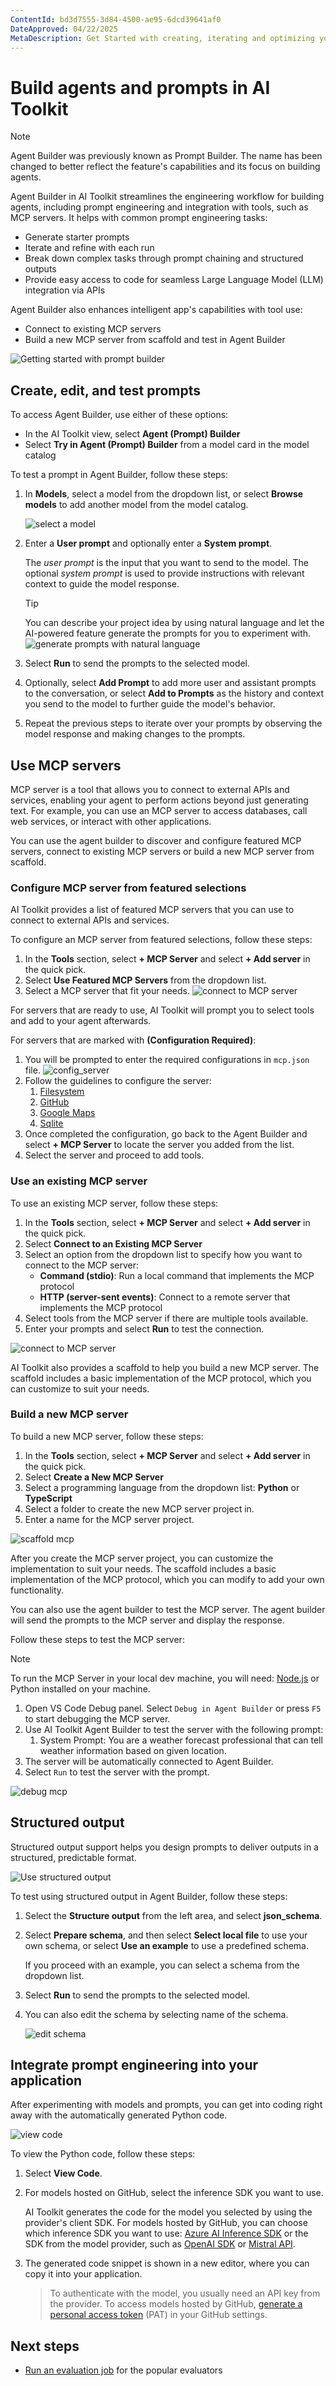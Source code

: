 ```yaml
---
ContentId: bd3d7555-3d84-4500-ae95-6dcd39641af0
DateApproved: 04/22/2025
MetaDescription: Get Started with creating, iterating and optimizing your agents in AI Toolkit.
---
```

# Build agents and prompts in AI Toolkit

> [!NOTE]
> Agent Builder was previously known as Prompt Builder. The name has been changed to better reflect the feature's capabilities and its focus on building agents.

Agent Builder in AI Toolkit streamlines the engineering workflow for building agents, including prompt engineering and integration with tools, such as MCP servers. It helps with common prompt engineering tasks:
- Generate starter prompts
- Iterate and refine with each run
- Break down complex tasks through prompt chaining and structured outputs
- Provide easy access to code for seamless Large Language Model (LLM) integration via APIs

Agent Builder also enhances intelligent app's capabilities with tool use:
- Connect to existing MCP servers
- Build a new MCP server from scaffold and test in Agent Builder

![Getting started with prompt builder](./images/promptbuilder/AgentBuilder.gif)

## Create, edit, and test prompts

To access Agent Builder, use either of these options:

- In the AI Toolkit view, select **Agent (Prompt) Builder**
- Select **Try in Agent (Prompt) Builder** from a model card in the model catalog

To test a prompt in Agent Builder, follow these steps:

1. In **Models**, select a model from the dropdown list, or select **Browse models** to add another model from the model catalog.

    ![select a model](./images/promptbuilder/select_models.png)

1. Enter a **User prompt** and optionally enter a **System prompt**.

   The *user prompt* is the input that you want to send to the model. The optional *system prompt* is used to provide instructions with relevant context to guide the model response.

   > [!TIP]
   > You can describe your project idea by using natural language and let the AI-powered feature generate the prompts for you to experiment with.
   > ![generate prompts with natural language](./images/promptbuilder/generate_prompt_2.gif)

1. Select **Run** to send the prompts to the selected model.

1. Optionally, select **Add Prompt** to add more user and assistant prompts to the conversation, or select **Add to Prompts** as the history and context you send to the model to further guide the model's behavior.

1. Repeat the previous steps to iterate over your prompts by observing the model response and making changes to the prompts.

## Use MCP servers
MCP server is a tool that allows you to connect to external APIs and services, enabling your agent to perform actions beyond just generating text. For example, you can use an MCP server to access databases, call web services, or interact with other applications.

You can use the agent builder to discover and configure featured MCP servers, connect to existing MCP servers or build a new MCP server from scaffold.

### Configure MCP server from featured selections
AI Toolkit provides a list of featured MCP servers that you can use to connect to external APIs and services.

To configure an MCP server from featured selections, follow these steps:
1. In the **Tools** section, select **+ MCP Server** and select **+ Add server** in the quick pick.
2. Select **Use Featured MCP Servers** from the dropdown list.
3. Select a MCP server that fit your needs.
![connect to MCP server](./images/promptbuilder/Featured_server.png)

For servers that are ready to use, AI Toolkit will prompt you to select tools and add to your agent afterwards.

For servers that are marked with **(Configuration Required)**:
1. You will be prompted to enter the required configurations in `mcp.json` file.
   ![config_server](./images/promptbuilder/config_server.png)
2. Follow the guidelines to configure the server:
   1. [Filesystem](https://github.com/modelcontextprotocol/servers/tree/main/src/filesystem#npx)
   2. [GitHub](https://github.com/modelcontextprotocol/servers/tree/main/src/github#npx)
   3. [Google Maps](https://github.com/modelcontextprotocol/servers/tree/main/src/google-maps#npx)
   4. [Sqlite](https://github.com/modelcontextprotocol/servers/tree/main/src/sqlite#uv-1)
3. Once completed the configuration, go back to the Agent Builder and select **+ MCP Server** to locate the server you added from the list.
4. Select the server and proceed to add tools.

### Use an existing MCP server
To use an existing MCP server, follow these steps:
1. In the **Tools** section, select **+ MCP Server** and select **+ Add server** in the quick pick.
2. Select **Connect to an Existing MCP Server**
3. Select an option from the dropdown list to specify how you want to connect to the MCP server:
   - **Command (stdio)**: Run a local command that implements the MCP protocol
   - **HTTP (server-sent events)**: Connect to a remote server that implements the MCP protocol
4. Select tools from the MCP server if there are multiple tools available.
5. Enter your prompts and select **Run** to test the connection.

![connect to MCP server](./images/promptbuilder/mcp_existing.gif)

AI Toolkit also provides a scaffold to help you build a new MCP server. The scaffold includes a basic implementation of the MCP protocol, which you can customize to suit your needs.

### Build a new MCP server
To build a new MCP server, follow these steps:
1. In the **Tools** section, select **+ MCP Server** and select **+ Add server** in the quick pick.
2. Select **Create a New MCP Server**
3. Select a programming language from the dropdown list: **Python** or **TypeScript**
4. Select a folder to create the new MCP server project in.
5. Enter a name for the MCP server project.

![scaffold mcp](./images/promptbuilder/scaffold_mcp.gif)

After you create the MCP server project, you can customize the implementation to suit your needs. The scaffold includes a basic implementation of the MCP protocol, which you can modify to add your own functionality.

You can also use the agent builder to test the MCP server. The agent builder will send the prompts to the MCP server and display the response.

Follow these steps to test the MCP server:

> [!NOTE]
> To run the MCP Server in your local dev machine, you will need: [Node.js](https://nodejs.org/) or Python installed on your machine.

1. Open VS Code Debug panel. Select `Debug in Agent Builder` or press `F5` to start debugging the MCP server.
2. Use AI Toolkit Agent Builder to test the server with the following prompt:
   1. System Prompt: You are a weather forecast professional that can tell weather information based on given location.
3. The server will be automatically connected to Agent Builder.
4. Select `Run` to test the server with the prompt.

![debug mcp](./images/promptbuilder/mcp_debug.gif)

## Structured output

Structured output support helps you design prompts to deliver outputs in a structured, predictable format.

![Use structured output](./images/promptbuilder/structured_output_2.gif)

To test using structured output in Agent Builder, follow these steps:

1. Select the **Structure output** from the left area, and select **json_schema**.

2. Select **Prepare schema**, and then select **Select local file** to use your own schema, or select **Use an example** to use a predefined schema.

   If you proceed with an example, you can select a schema from the dropdown list.

3. Select **Run** to send the prompts to the selected model.

4. You can also edit the schema by selecting name of the schema.

   ![edit schema](./images/promptbuilder/edit_schema_2.png)

## Integrate prompt engineering into your application

After experimenting with models and prompts, you can get into coding right away with the automatically generated Python code.

![view code](./images/promptbuilder/view_code_2.gif)

To view the Python code, follow these steps:

1. Select **View Code**.

1. For models hosted on GitHub, select the inference SDK you want to use.

   AI Toolkit generates the code for the model you selected by using the provider's client SDK. For models hosted by GitHub, you can choose which inference SDK you want to use: [Azure AI Inference SDK](https://learn.microsoft.com/python/api/overview/azure/ai-inference-readme?view=azure-python-preview) or the SDK from the model provider, such as [OpenAI SDK](https://platform.openai.com/docs/libraries) or [Mistral API](https://docs.mistral.ai/api).

1. The generated code snippet is shown in a new editor, where you can copy it into your application.

   > To authenticate with the model, you usually need an API key from the provider. To access models hosted by GitHub, [generate a personal access token](https://docs.github.com/en/authentication/keeping-your-account-and-data-secure/managing-your-personal-access-tokens) (PAT) in your GitHub settings.

## Next steps

- [Run an evaluation job](/docs/intelligentapps/evaluation.md) for the popular evaluators
